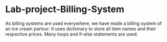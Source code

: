 # Lab-project-Billing-System
As billing systems are used everywhere, we have made a billing system of an ice cream parlour. It uses dictionary to store all item names and their respective prices. Many loops and if-else statements are used.
